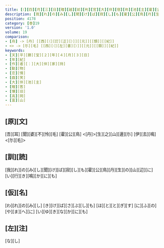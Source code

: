 ```yaml
---
title: [（][四][月][三][日][贈][越][前][判][官][大][伴][宿][祢][池][主][霍][公][鳥][歌][不][勝][感][舊][之][意][述][懐][一][首][[并][短][歌]][）]
description: [我][れ][の][み][し][聞][け][ば][寂][し][も][霍][公][鳥][丹][生][の][山][辺][に][い][行][き][鳴][か][に][も]
position: 4178
category: [巻]19
version: '1.0'
volume: 19
comparison:
- [舟] -> [丹] [[西][（][訂][正][）]][[元]][[類]][[紀]]
- <> -> [尓][毛] [[西][（][左][書][）]][[元]][[類]][[紀]]
keywords:
- [天][平][勝][宝][２][年][４][月][３][日]
- [年][紀]
- [作][者][：][大][伴][家][持]
- [動][物]
- [恋][情]
- [戯][笑]
- [大][伴][池][主]
- [贈][答]
- [懐][旧]
- [高][岡]
- [富][山]
---
```


## [原][文]

[吾][耳] [聞][婆][不][怜][毛] [霍][公][鳥] <[丹]>[生][之][山][邊][尓] [伊][去][鳴]<[尓][毛]>

## [訓][読]

[我][れ][の][み][し][聞][け][ば][寂][し][も][霍][公][鳥][丹][生][の][山][辺][に][い][行][き][鳴][か][に][も]

## [仮][名]

[わ][れ][の][み][し] [き][け][ば][さ][ぶ][し][も] [ほ][と][と][ぎ][す] [に][ふ][の][や][ま][へ][に] [い][ゆ][き][な][か][に][も]

## [左][注]

[な][し]
